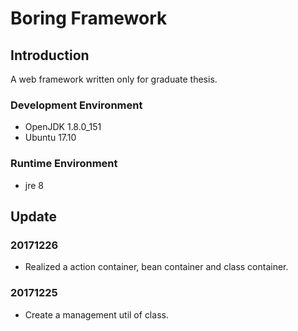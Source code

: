 # Boring Framework

## Introduction

A web framework written only for graduate thesis.

### Development Environment

* OpenJDK 1.8.0_151
* Ubuntu 17.10

### Runtime Environment

* jre 8

## Update

### 20171226

* Realized a action container, bean container and class container.

### 20171225

* Create a management util of class.